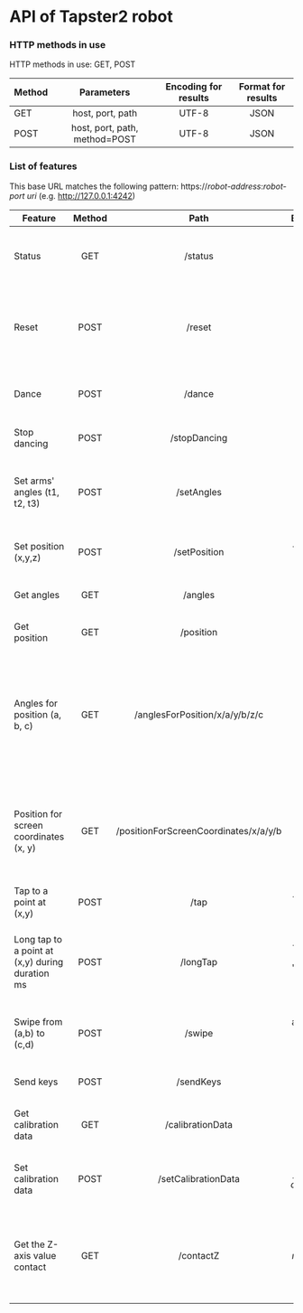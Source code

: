 # API of Tapster2 robot

### HTTP methods in use

HTTP methods in use: GET, POST

| Method        	| Parameters    								| Encoding for results  | Format for results  |
| ----------------|:-----------------------------:|:---------------------:|:-------------------:|
| GET           	| host, port, path 							| UTF-8              		| JSON                |
| POST           	| host, port, path, method=POST | UTF-8              		| JSON                |


### List of features

This base URL matches the following pattern: https://_robot-address_:_robot-port_ _uri_ (e.g. http://127.0.0.1:4242)


| Feature       			    | Method        | Path                  			| Body data           							| Comment             															|
| ------------------------------------------|:-------------:|:-----------------------------------------:|:---------------------------------------------------------------------:|:-------------------------------------------------------------------------------------------------------------------------------------:|
| Status	    			    | GET           | /status               			| _not defined_       							| Returns the status of the robot's server, in JSON format										|
| Reset		    			    | POST          | /reset	      				| {}		    							| Resets the robot to its initial state (i.e. moves its arms to their initial states)							|
| Dance		    			    | POST          | /dance	            			| {}		    							| Makes the robot dance! \(-ㅂ-)/ ♥ ♥ ♥												|
| Stop dancing	    			    | POST          | /stopDancing          			| {}		    							| Stops the dance of the robot :(													|
| Set arms' angles (t1, t2, t3)		    | POST          | /setAngles            			| {'theta1': t1, 'theta2': t2, 'theta3': t3}		    	 	| Sets the angles of the arms of the bot to t1, t2 and t3										|
| Set position (x,y,z)    		    | POST          | /setPosition          			| {'x': x, 'y': y, 'z': z}       					| Sets the robot to the 3D position (x, y, z)												|
| Get angles    			    | GET           | /angles               			| _not defined_       							| Gets the arms angles of the bot													|
| Get position    			    | GET           | /position             			| _not defined_       							| Gets the 3D position of the robot													|
| Angles for position (a, b, c)		    | GET           | /anglesForPosition/x/a/y/b/z/c		| _not defined_       							| Gets the angles of the arms of the bot for the 3D coordinates (a, b, c) where a in X axis, b in Y axis and c in Z axis		|
| Position for screen coordinates (x, y)    | GET           | /positionForScreenCoordinates/x/a/y/b	| _not defined_       							| Gets the positions of the robot according to (x, y) coordinates in the 2D device landmark						|
| Tap to a point at (x,y)    		    | POST          | /tap                 			| {'x': x, 'y': y}      						| Makes the robot tap on (x, y)														|
| Long tap to a point at (x,y) during duration ms    		    | POST          | /longTap                 			| {'x': x, 'y': y, 'duration': duration}      						| Makes the robot tap on (x, y)	with finger kept pressed during duration ms													|
| Swipe from (a,b) to (c,d)    		    | POST          | /swipe                 			| {'startX': a, 'startY': b, 'endX': c, 'endY', d} 			| Makes the robot swipe from (a, b) to (c, d)												|
| Send keys		    		    | POST          | /sendKeys               			| 						 			| _Not implemented yet_ 														|
| Get calibration data   		    | GET           | /calibrationData      			| _not defined_       							| Gets the claibration data used by the bot												|
| Set calibration data    		    | POST          | /setCalibrationData   			| _JSON format of calibration data_					| Defines the claibration data the robot should use											|
| Get the Z-axis value contact 		    | GET           | /contactZ		   			| _not define_								| Gets the Z-axis value of the robot where the device's screen should be touched							|

